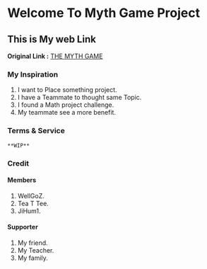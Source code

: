# Welcome To Myth Game Project

## This is My web Link
**Original Link :** [THE MYTH GAME](https://mythgameproject-b2117.firebaseapp.com/)

### My Inspiration
1. I want to Place something project.
2. I have a Teammate to thought same Topic.
3. I found a Math project challenge.
4. My teammate see a more benefit.

### Terms & Service
`**WIP**`

### Credit
#### Members
1. WellGoZ.
2. Tea T Tee.
3. JiHum1.
#### Supporter
1. My friend.
2. My Teacher.
3. My family.